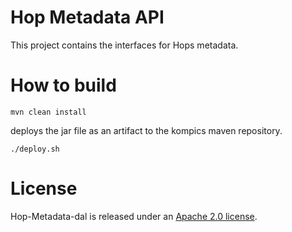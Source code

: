Hop Metadata API
===

This project contains the interfaces for Hops metadata. 

How to build
===

```
mvn clean install
```

deploys the jar file as an artifact to the kompics maven repository.

```
./deploy.sh
```


# License

Hop-Metadata-dal is released under an [Apache 2.0 license](LICENSE.txt).
